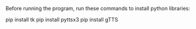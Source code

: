 Before running the program, run these commands to install python libraries:


pip install tk
pip install pyttsx3
pip install gTTS
